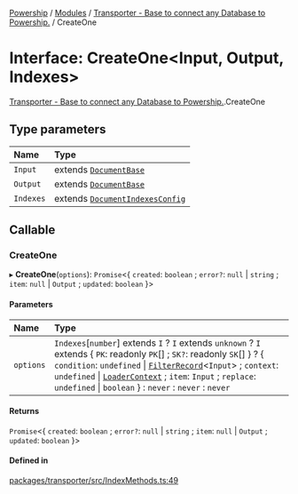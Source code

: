 [Powership](../README.md) / [Modules](../modules.md) / [Transporter - Base to connect any Database to Powership.](../modules/Transporter___Base_to_connect_any_Database_to_Powership_.md) / CreateOne

# Interface: CreateOne<Input, Output, Indexes\>

[Transporter - Base to connect any Database to Powership.](../modules/Transporter___Base_to_connect_any_Database_to_Powership_.md).CreateOne

## Type parameters

| Name | Type |
| :------ | :------ |
| `Input` | extends [`DocumentBase`](../modules/Transporter___Base_to_connect_any_Database_to_Powership_.md#documentbase) |
| `Output` | extends [`DocumentBase`](../modules/Transporter___Base_to_connect_any_Database_to_Powership_.md#documentbase) |
| `Indexes` | extends [`DocumentIndexesConfig`](Transporter___Base_to_connect_any_Database_to_Powership_.DocumentIndexesConfig.md) |

## Callable

### CreateOne

▸ **CreateOne**(`options`): `Promise`<{ `created`: `boolean` ; `error?`: ``null`` \| `string` ; `item`: ``null`` \| `Output` ; `updated`: `boolean`  }\>

#### Parameters

| Name | Type |
| :------ | :------ |
| `options` | `Indexes`[`number`] extends `I` ? `I` extends `unknown` ? `I` extends { `PK`: readonly `PK`[] ; `SK?`: readonly `SK`[]  } ? { `condition`: `undefined` \| [`FilterRecord`](../modules/Transporter___Base_to_connect_any_Database_to_Powership_.md#filterrecord)<`Input`\> ; `context`: `undefined` \| [`LoaderContext`](Transporter___Base_to_connect_any_Database_to_Powership_.LoaderContext.md) ; `item`: `Input` ; `replace`: `undefined` \| `boolean`  } : `never` : `never` : `never` |

#### Returns

`Promise`<{ `created`: `boolean` ; `error?`: ``null`` \| `string` ; `item`: ``null`` \| `Output` ; `updated`: `boolean`  }\>

#### Defined in

[packages/transporter/src/IndexMethods.ts:49](https://github.com/antoniopresto/powership/blob/2672a73/packages/transporter/src/IndexMethods.ts#L49)
